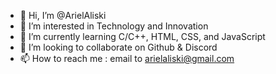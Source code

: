 - 👋 Hi, I’m @ArielAliski
- 👀 I’m interested in Technology and Innovation
- 🌱 I’m currently learning C/C++, HTML, CSS, and JavaScript
- 💞️ I’m looking to collaborate on Github & Discord
- 📫 How to reach me : email to arielaliski@gmail.com

<!---
ArielAliski/ArielAliski is a ✨ special ✨ repository because its `README.md` (this file) appears on your GitHub profile.
You can click the Preview link to take a look at your changes.
--->
